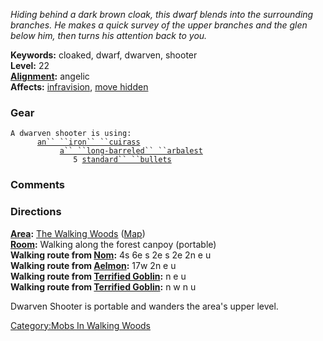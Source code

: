 *Hiding behind a dark brown cloak, this dwarf blends into the
surrounding branches. He makes a quick survey of the upper branches and
the glen below him, then turns his attention back to you.*

**Keywords:** cloaked, dwarf, dwarven, shooter  
**Level:** 22  
**[Alignment](Alignment "wikilink"):** angelic  
**Affects:** [infravision](Infravision.md "wikilink"), [move
hidden](Move_Hidden.md "wikilink")  

### Gear

`A dwarven shooter is using:`  
<worn on body>`      `[`an`` ``iron`` ``cuirass`](Iron_Cuirass.md "wikilink")  
<wielded>`           `[`a`` ``long-barreled`` ``arbalest`](Long-Barreled_Arbalest.md "wikilink")  
<held>`              5 `[`standard`` ``bullets`](Standard_Bullets.md "wikilink")

### Comments

### Directions

**[Area](:Category:Areas.md "wikilink"):** [The Walking
Woods](:Category:Walking_Woods.md "wikilink")
([Map](Walking_Woods_Map.md "wikilink"))  
**[Room](:Category:Rooms.md "wikilink"):** Walking along the forest
canpoy (portable)  
**Walking route from [Nom](Nom "wikilink"):** 4s 6e s 2e s 2e 2n e u  
**Walking route from [Aelmon](Aelmon "wikilink"):** 17w 2n e u  
**Walking route from [Terrified Goblin](Terrified_Goblin "wikilink"):**
n e u  
**Walking route from [Terrified Goblin](Terrified_Goblin "wikilink"):**
n w n u

Dwarven Shooter is portable and wanders the area's upper level.

[Category:Mobs In Walking
Woods](Category:Mobs_In_Walking_Woods "wikilink")
